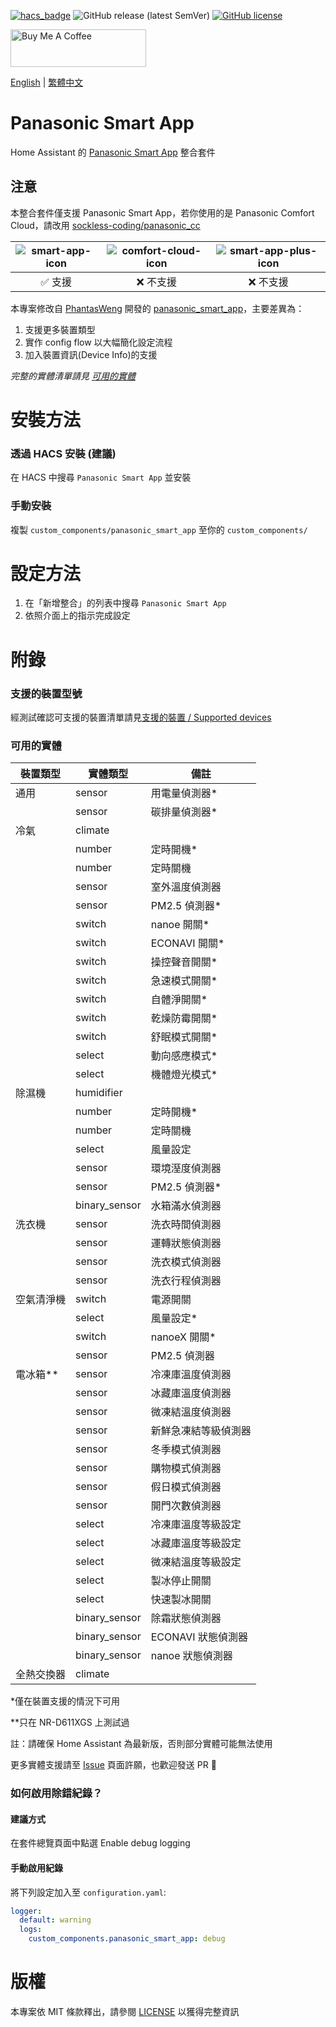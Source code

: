 [![hacs_badge](https://img.shields.io/badge/HACS-Default-orange.svg?style=for-the-badge)](https://github.com/custom-components/hacs)
![GitHub release (latest SemVer)](https://img.shields.io/github/v/release/osk2/panasonic_smart_app?style=for-the-badge)
[![GitHub license](https://img.shields.io/github/license/osk2/panasonic_smart_app?style=for-the-badge)](https://github.com/osk2/panasonic_smart_app/blob/master/LICENSE)

<a href="https://www.buymeacoffee.com/osk2" target="_blank"><img src="https://cdn.buymeacoffee.com/buttons/v2/default-yellow.png" alt="Buy Me A Coffee" style="height: 60px !important;width: 217px !important;" ></a>

[English](README.md) | [繁體中文](README-zh.md)

# Panasonic Smart App

Home Assistant 的 [Panasonic Smart App](https://play.google.com/store/apps/details?id=com.panasonic.smart&hl=zh_TW&gl=US) 整合套件

## 注意

本整合套件僅支援 Panasonic Smart App，若你使用的是 Panasonic Comfort Cloud，請改用 [sockless-coding/panasonic_cc](https://github.com/sockless-coding/panasonic_cc)

| ![smart-app-icon](https://raw.githubusercontent.com/osk2/panasonic_smart_app/master/assets/smart-app-icon.png) | ![comfort-cloud-icon](https://raw.githubusercontent.com/osk2/panasonic_smart_app/master/assets/comfort-cloud-icon.png) | ![smart-app-plus-icon](https://raw.githubusercontent.com/osk2/panasonic_smart_app/master/assets/smart-app-plus-icon.jpg) |
| :--: | :--: | :--: |
| ✅ 支援 | ❌ 不支援 | ❌ 不支援 |

本專案修改自 [PhantasWeng](https://github.com/PhantasWeng/) 開發的 [panasonic_smart_app](https://github.com/PhantasWeng/panasonic_smart_app)，主要差異為：

1. 支援更多裝置類型
2. 實作 config flow 以大幅簡化設定流程
3. 加入裝置資訊(Device Info)的支援

_完整的實體清單請見 [可用的實體](#可用的實體)_

# 安裝方法

### 透過 HACS 安裝 (建議)

在 HACS 中搜尋 `Panasonic Smart App` 並安裝

### 手動安裝

複製 `custom_components/panasonic_smart_app` 至你的 `custom_components/`

# 設定方法

1. 在「新增整合」的列表中搜尋 `Panasonic Smart App`
2. 依照介面上的指示完成設定

# 附錄

### 支援的裝置型號

經測試確認可支援的裝置清單請見[支援的裝置 / Supported devices](https://github.com/osk2/panasonic_smart_app/discussions/42)

### 可用的實體

| 裝置類型    | 實體類型        | 備註                     |
| ---------- | ------------- | ------------------------ |
| 通用        | sensor        | 用電量偵測器\*             |
|            | sensor        | 碳排量偵測器\*             |
| 冷氣        | climate       |                          |
|            | number        | 定時開機\*                |
|            | number        | 定時關機                  |
|            | sensor        | 室外溫度偵測器             |
|            | sensor        | PM2.5 偵測器\*            |
|            | switch        | nanoe 開關\*              |
|            | switch        | ECONAVI 開關\*            |
|            | switch        | 操控聲音開關\*             |
|            | switch        | 急速模式開關\*             |
|            | switch        | 自體淨開關\*               |
|            | switch        | 乾燥防霉開關\*             |
|            | switch        | 舒眠模式開關\*             |
|            | select        | 動向感應模式\*             |
|            | select        | 機體燈光模式\*             |
| 除濕機      | humidifier    |                          |
|            | number        | 定時開機\*                |
|            | number        | 定時關機                  |
|            | select        | 風量設定                  |
|            | sensor        | 環境溼度偵測器             |
|            | sensor        | PM2.5 偵測器\*            |
|            | binary_sensor | 水箱滿水偵測器             |
| 洗衣機      | sensor        | 洗衣時間偵測器             |
|            | sensor        | 運轉狀態偵測器             |
|            | sensor        | 洗衣模式偵測器             |
|            | sensor        | 洗衣行程偵測器             |
| 空氣清淨機   | switch        | 電源開關                  |
|            | select        | 風量設定\*                |
|            | switch        | nanoeX 開關\*            |
|            | sensor        | PM2.5 偵測器             |
| 電冰箱\**   | sensor        | 冷凍庫溫度偵測器           |
|            | sensor        | 冰藏庫溫度偵測器           |
|            | sensor        | 微凍結溫度偵測器           |
|            | sensor        | 新鮮急凍結等級偵測器        |
|            | sensor        | 冬季模式偵測器             |
|            | sensor        | 購物模式偵測器             |
|            | sensor        | 假日模式偵測器             |
|            | sensor        | 開門次數偵測器            |
|            | select        | 冷凍庫溫度等級設定         |
|            | select        | 冰藏庫溫度等級設定         |
|            | select        | 微凍結溫度等級設定         |
|            | select        | 製冰停止開關              |
|            | select        | 快速製冰開關              |
|            | binary_sensor | 除霜狀態偵測器            |
|            | binary_sensor | ECONAVI 狀態偵測器        |
|            | binary_sensor | nanoe 狀態偵測器          |
| 全熱交換器   | climate       |                         |

\*僅在裝置支援的情況下可用

\*\*只在 NR-D611XGS 上測試過

註：請確保 Home Assistant 為最新版，否則部分實體可能無法使用

更多實體支援請至 [Issue](https://github.com/osk2/panasonic_smart_app/issues) 頁面許願，也歡迎發送 PR 💪

### 如何啟用除錯紀錄？

#### 建議方式
在套件總覽頁面中點選 Enable debug logging

#### 手動啟用紀錄
將下列設定加入至 `configuration.yaml`:

```yaml
logger:
  default: warning
  logs:
    custom_components.panasonic_smart_app: debug
```

# 版權

本專案依 MIT 條款釋出，請參閱 [LICENSE](LICENSE) 以獲得完整資訊
